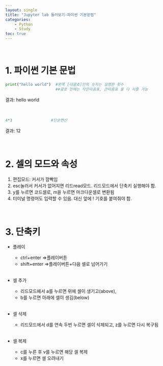 ```yaml
---
layout: single
title: "Jupyter lab 둘러보기-파이썬 기본문법"
categories: 
    - Python
    - Study
toc: true
---
```

<br>

# 1. 파이썬 기본 문법

```python
print("hello world")  #왼쪽 [대괄호]안의 숫자는 실행한 횟수
                      ##괄호 안에는 작은따옴표, 큰따옴표 둘 다 사용 가능
```
결과:
    hello world<br><br><br>

```python
4*3                 #단순연산
```

결과:
    12<br><br><br>

# 2. 셀의 모드와 속성
1. 편집모드: 커서가 깜빡임
2. esc눌러서 커서가 없어지면 리드read모드. 리드모드에서 단축키 실행해야 함.
3. y를 누르면 코드셀로, m을 누르면 마크다운셀로 변환됨
4. 터미널 명령어도 입력할 수 있음. 대신 앞에 ! 기호를 붙여줘야 함.<br><br><br>


# 3. 단축키
- 플레이
    - ctrl+enter =>플레이버튼
    - shift+enter =>플레이버튼+다음 셀로 넘어가기<br><br>

- 셀 추가
    - 리드모드에서 a를 누르면 위에 셀이 생기고(above), 
    - b를 누르면 아래에 셀이 생김(below)<br><br>

- 셀 삭제
    - 리드모드에서 d를 연속 두번 누르면 셀이 삭제되고, z를 누르면 다시 복구됨<br><br>

- 셀 복제
    - c를 누른 후 v를 누르면 해당 셀 복제
    - x를 누르면 셀 오려내기<br><br>

